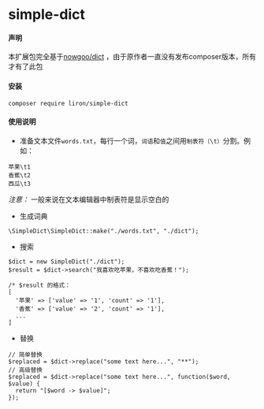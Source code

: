 # simple-dict

#### 声明
本扩展包完全基于[nowgoo/dict](https://github.com/nowgoo/dict "nowgoo/dict") ，由于原作者一直没有发布composer版本，所有才有了此包

#### 安装
```
composer require liron/simple-dict
```

#### 使用说明
- 准备文本文件`words.txt`，每行一个词，`词语`和`值`之间用`制表符（\t）`分割。例如：

```
苹果\t1
香蕉\t2
西瓜\t3
```
*注意：* 一般来说在文本编辑器中制表符是显示空白的

- 生成词典
```
\SimpleDict\SimpleDict::make("./words.txt", "./dict");
```

- 搜索
```
$dict = new SimpleDict("./dict");
$result = $dict->search("我喜欢吃苹果，不喜欢吃香蕉！");

/* $result 的格式：
[
  '苹果' => ['value' => '1', 'count' => '1'],
  '香蕉' => ['value' => '2', 'count' => '1'],
  ...
]
```
- 替换
```
// 简单替换
$replaced = $dict->replace("some text here...", "**");
// 高级替换
$replaced = $dict->replace("some text here...", function($word, $value) {
  return "[$word -> $value]";
});
```